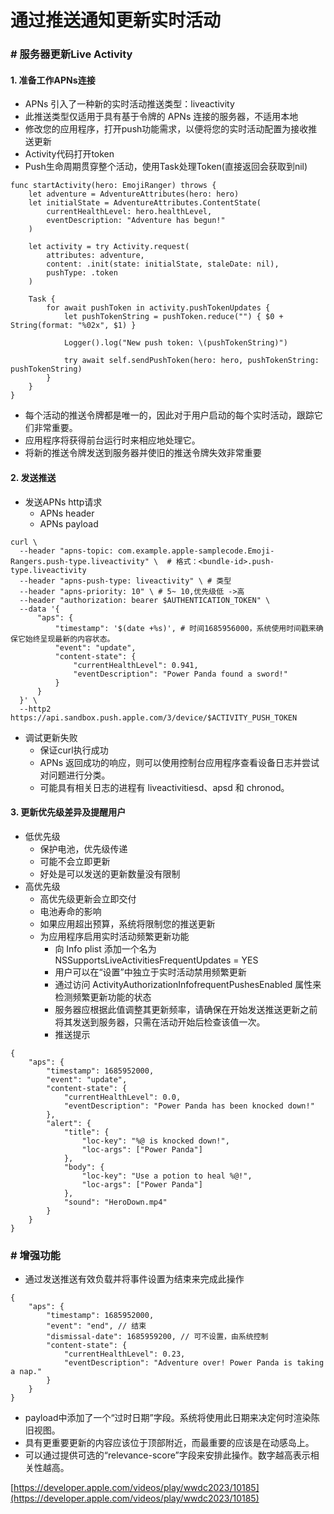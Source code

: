 # 通过推送通知更新实时活动

### # 服务器更新Live Activity

#### 1. 准备工作APNs连接
* APNs 引入了一种新的实时活动推送类型：liveactivity
* 此推送类型仅适用于具有基于令牌的 APNs 连接的服务器，不适用本地
* 修改您的应用程序，打开push功能需求，以便将您的实时活动配置为接收推送更新
* Activity代码打开token
* Push生命周期贯穿整个活动，使用Task处理Token(直接返回会获取到nil)

```
func startActivity(hero: EmojiRanger) throws {
    let adventure = AdventureAttributes(hero: hero)
    let initialState = AdventureAttributes.ContentState(
        currentHealthLevel: hero.healthLevel,
        eventDescription: "Adventure has begun!"
    )

    let activity = try Activity.request(
        attributes: adventure,
        content: .init(state: initialState, staleDate: nil),
        pushType: .token
    )

    Task {
        for await pushToken in activity.pushTokenUpdates {
            let pushTokenString = pushToken.reduce("") { $0 + String(format: "%02x", $1) }
            
            Logger().log("New push token: \(pushTokenString)")
            
            try await self.sendPushToken(hero: hero, pushTokenString: pushTokenString)
        }
    }
}
```

* 每个活动的推送令牌都是唯一的，因此对于用户启动的每个实时活动，跟踪它们非常重要。
* 应用程序将获得前台运行时来相应地处理它。
* 将新的推送令牌发送到服务器并使旧的推送令牌失效非常重要

#### 2. 发送推送
* 发送APNs http请求
	* APNs header
	* APNs payload

```
curl \
  --header "apns-topic: com.example.apple-samplecode.Emoji-Rangers.push-type.liveactivity" \  # 格式：<bundle-id>.push-type.liveactivity
  --header "apns-push-type: liveactivity" \ # 类型
  --header "apns-priority: 10" \ # 5~ 10,优先级低 ->高
  --header "authorization: bearer $AUTHENTICATION_TOKEN" \
  --data '{
      "aps": {
          "timestamp": '$(date +%s)', # 时间1685956000，系统使用时间戳来确保它始终呈现最新的内容状态。
          "event": "update",
          "content-state": {
              "currentHealthLevel": 0.941,
              "eventDescription": "Power Panda found a sword!"
          }
      }
  }' \
  --http2 https://api.sandbox.push.apple.com/3/device/$ACTIVITY_PUSH_TOKEN
```

* 调试更新失败
	* 保证curl执行成功
	* APNs 返回成功的响应，则可以使用控制台应用程序查看设备日志并尝试对问题进行分类。
	* 可能具有相关日志的进程有 liveactivitiesd、apsd 和 chronod。
	

#### 3. 更新优先级差异及提醒用户
* 低优先级
	* 保护电池，优先级传递
	* 可能不会立即更新
	* 好处是可以发送的更新数量没有限制
* 高优先级
	* 高优先级更新会立即交付
	* 电池寿命的影响
	* 如果应用超出预算，系统将限制您的推送更新
	* 为应用程序启用实时活动频繁更新功能
		* 向 Info plist 添加一个名为NSSupportsLiveActivitiesFrequentUpdates = YES
		* 用户可以在“设置”中独立于实时活动禁用频繁更新
		* 通过访问 ActivityAuthorizationInfofrequentPushesEnabled 属性来检测频繁更新功能的状态
		* 服务器应根据此值调整其更新频率，请确保在开始发送推送更新之前将其发送到服务器，只需在活动开始后检查该值一次。
		* 推送提示

``` 推送报警
{
    "aps": {
        "timestamp": 1685952000,
        "event": "update",
        "content-state": {
            "currentHealthLevel": 0.0,
            "eventDescription": "Power Panda has been knocked down!"
        },
        "alert": {
            "title": {
                "loc-key": "%@ is knocked down!",
                "loc-args": ["Power Panda"]
            },
            "body": {
                "loc-key": "Use a potion to heal %@!",
                "loc-args": ["Power Panda"]
            },
            "sound": "HeroDown.mp4"
        }
    }
}
```


### # 增强功能
* 通过发送推送有效负载并将事件设置为结束来完成此操作

```
{
    "aps": {
        "timestamp": 1685952000,
        "event": "end", // 结束
        "dismissal-date": 1685959200, // 可不设置，由系统控制
        "content-state": {
            "currentHealthLevel": 0.23,
            "eventDescription": "Adventure over! Power Panda is taking a nap."
        }
    }
}
```
* payload中添加了一个“过时日期”字段。系统将使用此日期来决定何时渲染陈旧视图。
* 具有更重要更新的内容应该位于顶部附近，而最重要的应该是在动感岛上。
* 可以通过提供可选的“relevance-score”字段来安排此操作。数字越高表示相关性越高。

[https://developer.apple.com/videos/play/wwdc2023/10185](https://developer.apple.com/videos/play/wwdc2023/10185)